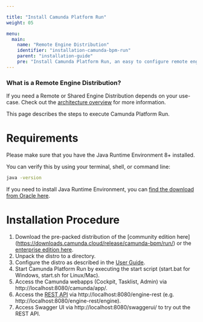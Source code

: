 ```yaml
---

title: "Install Camunda Platform Run"
weight: 05

menu:
  main:
    name: "Remote Engine Distribution"
    identifier: "installation-camunda-bpm-run"
    parent: "installation-guide"
    pre: "Install Camunda Platform Run, an easy to configure remote engine distribution of the Camunda Platform. No Java knowledge necessary."
---
```


### What is a Remote Engine Distribution?
If you need a Remote or Shared Engine Distribution depends on your use-case. Check out the [architecture overview](../../introduction/architecture.md) for more information.


This page describes the steps to execute Camunda Platform Run.

# Requirements
Please make sure that you have the Java Runtime Environment 8+ installed.

You can verify this by using your terminal, shell, or command line:

```sh
java -version
```
If you need to install Java Runtime Environment, you can [find the download from Oracle here](https://www.oracle.com/java/technologies/javase-downloads.html).

# Installation Procedure
1. Download the pre-packed distribution of the [community edition here] (https://downloads.camunda.cloud/release/camunda-bpm/run/) or the [enterprise edition here](https://downloads.camunda.cloud/enterprise-release/camunda-bpm/run/).
1. Unpack the distro to a directory.
1. Configure the distro as described in the [User Guide](../../user-guide/camunda-bpm-run.md).
1. Start Camunda Platform Run by executing the start script (start.bat for Windows, start.sh for Linux/Mac).
1. Access the Camunda webapps (Cockpit, Tasklist, Admin) via http://localhost:8080/camunda/app/.
1. Access the [REST API](../../reference/rest/overview/_index.md) via http://localhost:8080/engine-rest (e.g. http://localhost:8080/engine-rest/engine).
1. Access Swagger UI via http://localhost:8080/swaggerui/ to try out the REST API.
